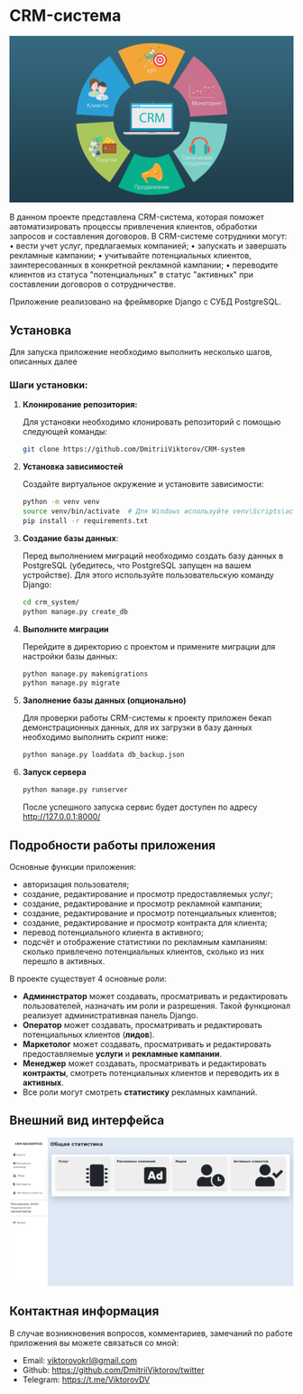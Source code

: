 
# CRM-система

![CRM_logo](crm_system/static/CRM_logo.png)

В данном проекте представлена CRM-система, которая поможет автоматизировать процессы привлечения клиентов, обработки запросов и составления договоров. 
В CRM-системе сотрудники могут:
• вести учет услуг, предлагаемых компанией;
    • запускать и завершать рекламные кампании;
    • учитывайте потенциальных клиентов, заинтересованных в конкретной рекламной кампании;
    • переводите клиентов из статуса "потенциальных" в статус "активных" при составлении договоров о сотрудничестве.

Приложение реализовано на фреймворке Django с СУБД PostgreSQL. 

## Установка

Для запуска приложение необходимо выполнить несколько шагов, описанных далее

### Шаги установки:

1. **Клонирование репозитория:**
   
   Для установки необходимо клонировать репозиторий с помощью следующей команды:
   ```bash
   git clone https://github.com/DmitriiViktorov/CRM-system
   ```

2. **Установка зависимостей**
   
   Создайте виртуальное окружение и установите зависимости:

   ```bash
   python -m venv venv
   source venv/bin/activate  # Для Windows используйте venv\Scripts\activate
   pip install -r requirements.txt
    ```
   
3. **Создание базы данных**:
    
    Перед выполнением миграций необходимо создать базу данных в PostgreSQL (убедитесь, что PostgreSQL запущен на вашем устройстве).
    Для этого используйте пользовательскую команду Django:

   ```bash
   cd crm_system/
   python manage.py create_db
   ```

4. **Выполните миграции**

   Перейдите в директорию с проектом и примените миграции для настройки базы данных:

   ```bash
   python manage.py makemigrations
   python manage.py migrate
    ```
   
5. **Заполнение базы данных (опционально)**

    Для проверки работы CRM-системы к проекту приложен бекап демонстрационных данных,
    для их загрузки в базу данных необходимо выполнить скрипт ниже:

      ```bash
      python manage.py loaddata db_backup.json
      ```   
   
6. **Запуск сервера**
   
   ```bash
   python manage.py runserver
   ```

    После успешного запуска сервис будет доступен по адресу http://127.0.0.1:8000/


## Подробности работы приложения

Основные функции приложения:

- авторизация пользователя;
- создание, редактирование и просмотр предоставляемых услуг;
- создание, редактирование и просмотр рекламной кампании;
- создание, редактирование и просмотр потенциальных клиентов;
- создание, редактирование и просмотр контракта для клиента;
- перевод потенциального клиента в активного;
- подсчёт и отображение статистики по рекламным кампаниям: сколько привлечено потенциальных клиентов, сколько из них перешло в активных.

В проекте существует 4 основные роли:

- **Администратор** может создавать, просматривать и редактировать пользователей, назначать им роли и разрешения. Такой функционал реализует административная панель Django.
- **Оператор** может создавать, просматривать и редактировать потенциальных клиентов (**лидов**).
- **Маркетолог** может создавать, просматривать и редактировать предоставляемые **услуги** и **рекламные кампании**.
- **Менеджер** может создавать, просматривать и редактировать **контракты**, смотреть потенциальных клиентов и переводить их в **активных**.
- Все роли могут смотреть **статистику** рекламных кампаний.

## Внешний вид интерфейса

![interface](crm_system/static/interface_example.png)

## Контактная информация

В случае возникновения вопросов, комментариев, замечаний по работе приложения вы можете связаться со мной:
- Email: viktorovokrl@gmail.com
- Github: https://github.com/DmitriiViktorov/twitter
- Telegram: https://t.me/ViktorovDV
